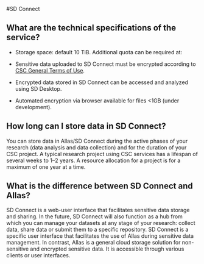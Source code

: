 #SD Connect

## What are the technical specifications of the service?

* Storage space: default 10 TiB. Additional quota can be required at:

* Sensitive data uploaded to SD Connect must be encrypted according to [CSC General Terms of Use](https://research.csc.fi/general-terms-of-use).

* Encrypted data stored in SD Connect can be accessed and analyzed using SD Desktop.

* Automated encryption via browser available for files <1GB (under development). 


## How long can I store data in SD Connect? 
You can store data in Allas/SD Connect during the active phases of your research (data analysis and data collection) and for the duration of your CSC project. 
A typical research project using CSC services has a lifespan of several weeks to 1–2 years. A resource allocation for a project is for a maximum of one year at a time.

## What is the difference between SD Connect and Allas?
SD Connect is a web-user interface that facilitates sensitive data storage and sharing. 
In the future, SD Connect will also function as a hub from which you can manage your datasets at any stage of your research: 
collect data, share data or submit them to a specific repository.
SD Connect is a specific user interface that facilitates the use of Allas during sensitive data management. 
In contrast, Allas is a general cloud storage solution for non-sensitive and encrypted sensitive data. It is accessible through various clients or user interfaces. 
